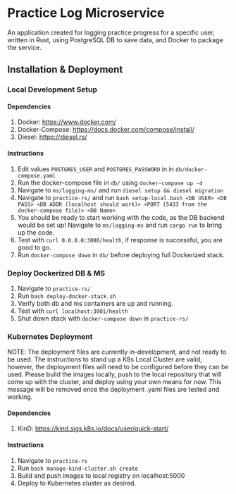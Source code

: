 # Practice Log Microservice
An application created for logging practice progress for a specific user, written in Rust, using PostgreSQL DB to save data, and Docker to package the service.

## Installation & Deployment
### Local Development Setup
#### Dependencies
1. Docker: https://www.docker.com/
2. Docker-Compose: https://docs.docker.com/compose/install/
3. Diesel: https://diesel.rs/

#### Instructions
1. Edit values `POSTGRES_USER` and `POSTGRES_PASSWORD` in in `db/docker-compose.yaml`
2. Run the docker-compose file in `db/` using `docker-compose up -d`
3. Navigate to `ms/logging-ms/` and run `diesel setup && diesel migration`
4. Navigate to `practice-rs/` and run `bash setup-local.bash <DB USER> <DB PASS> <DB ADDR (localhost should work)> <PORT (5433 from the docker-compose file)> <DB Name>`
5. You should be ready to start working with the code, as the DB backend would be set up! Navigate to `ms/logging-ms` and run `cargo run` to bring up the code.
6. Test with `curl 0.0.0.0:3000/health`, if response is successful, you are good to go.
7. Run `docker-compose down` in `db/` before deploying full Dockerized stack.

### Deploy Dockerized DB & MS
1. Navigate to `practice-rs/`
2. Run `bash deploy-docker-stack.sh`
3. Verify both db and ms containers are up and running.
4. Test with `curl localhost:3001/health`
5. Shut down stack with `docker-compose down` in `practice-rs/`

### Kubernetes Deployment
NOTE: The deployment files are currently in-development, and not ready to be used. The instructions to stand up a K8s Local Cluster are valid, however, the deployment files will need to be configured before they can be used. Please build the images locally, push to the local repository that will come up with the cluster, and deploy using your own means for now. This message will be removed once the deployment .yaml files are tested and working.

#### Dependencies
1. KinD: https://kind.sigs.k8s.io/docs/user/quick-start/

#### Instructions
1. Navigate to `practice-rs`
2. Run `bash manage-kind-cluster.sh create`
3. Build and push images to local registry on localhost:5000
4. Deploy to Kubernetes cluster as desired.
